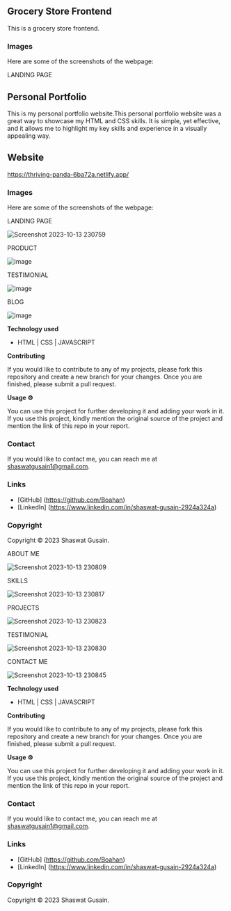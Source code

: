 ## Grocery Store Frontend

This is a grocery store frontend.


### Images

Here are some of the screenshots of the webpage:

LANDING PAGE

## Personal Portfolio

This is my personal portfolio website.This personal portfolio website was a great way to showcase my HTML and CSS skills. It is simple, yet effective, and it allows me to highlight my key skills and experience in a visually appealing way.

## Website

https://thriving-panda-6ba72a.netlify.app/

### Images

Here are some of the screenshots of the webpage:

LANDING PAGE

![Screenshot 2023-10-13 230759](https://github.com/Boahan/CODSOFT/assets/111555189/a76a85d2-6390-4925-8e8b-93cf03922875)

PRODUCT

![image](https://github.com/Boahan/GroceryStore_frontend/assets/111555189/3eaed120-2184-4bf0-a622-afeae3a0f542)


TESTIMONIAL

![image](https://github.com/Boahan/GroceryStore_frontend/assets/111555189/92dff779-7ee5-47f8-8a52-687bb5a0e78f)


BLOG

![image](https://github.com/Boahan/GroceryStore_frontend/assets/111555189/c75ddb9a-2999-4e1f-9625-5e011eb7826c)



**Technology used**

* HTML | CSS | JAVASCRIPT

**Contributing**

If you would like to contribute to any of my projects, please fork this repository and create a new branch for your changes. Once you are finished, please submit a pull request.

**Usage ⚙️**

You can use this project for further developing it and adding your work in it. If you use this project, kindly mention the original source of the project and mention the link of this repo in your report.

### Contact

If you would like to contact me, you can reach me at shaswatgusain1@gmail.com.

### Links

* [GitHub] (https://github.com/Boahan)
* [LinkedIn] (https://www.linkedin.com/in/shaswat-gusain-2924a324a)

### Copyright

Copyright &copy; 2023 Shaswat Gusain.


ABOUT ME

![Screenshot 2023-10-13 230809](https://github.com/Boahan/CODSOFT/assets/111555189/fd372a69-e105-401d-a74d-2941f12ca31d)

SKILLS

![Screenshot 2023-10-13 230817](https://github.com/Boahan/CODSOFT/assets/111555189/226d70fd-eece-4a41-9593-758d989d9d48)

PROJECTS

![Screenshot 2023-10-13 230823](https://github.com/Boahan/CODSOFT/assets/111555189/2b336c56-e75e-435d-809c-3baa51867b9e)

TESTIMONIAL

![Screenshot 2023-10-13 230830](https://github.com/Boahan/CODSOFT/assets/111555189/95336e95-989f-4be3-9be8-6469ab853d50)

CONTACT ME

![Screenshot 2023-10-13 230845](https://github.com/Boahan/CODSOFT/assets/111555189/9758faca-cdbf-42c5-864f-15fc0d13feb0)


**Technology used**

* HTML | CSS | JAVASCRIPT

**Contributing**

If you would like to contribute to any of my projects, please fork this repository and create a new branch for your changes. Once you are finished, please submit a pull request.

**Usage ⚙️**

You can use this project for further developing it and adding your work in it. If you use this project, kindly mention the original source of the project and mention the link of this repo in your report.

### Contact

If you would like to contact me, you can reach me at shaswatgusain1@gmail.com.

### Links

* [GitHub] (https://github.com/Boahan)
* [LinkedIn] (https://www.linkedin.com/in/shaswat-gusain-2924a324a)

### Copyright

Copyright &copy; 2023 Shaswat Gusain.
